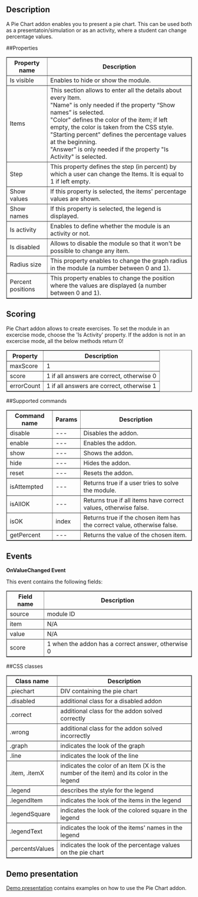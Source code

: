 ## Description

A Pie Chart addon enables you to present a pie chart. This can be used both as a presentatoin/simulation or as an activity, where a student can change percentage values.

##Properties

<table border='1'>
<tbody>
    <tr>
        <th>Property name</th>
        <th>Description</th>
    </tr>
    <tr>
        <td>Is visible</td>
        <td>Enables to hide or show the module.</td>
    </tr>
    <tr>
        <td>Items</td>
        <td>This section allows to enter all the details about every Item. <br>
"Name" is only needed if the property “Show names” is selected.<br>
"Color" defines the color of the item; if left empty, the color is taken from the CSS style.<br>
"Starting percent" defines the percentage values at the beginning.<br>
"Answer" is only needed if the property "Is Activity" is selected.
</td>
    </tr>
<tr>
        <td>Step</td>
        <td>This property defines the step (in percent) by which a user can change the Items. It is equal to 1 if left empty.</td>
    </tr>
    <tr>
        <td>Show values</td>
        <td>If this property is selected, the items' percentage values are shown.
</td>
    </tr>
    <tr>
        <td>Show names</td>
        <td>If this property is selected, the legend is displayed.</td>
    </tr>
<tr>
        <td>Is activity</td>
        <td>Enables to define whether the module is an activity or not.</td>
    </tr>
<tr>
        <td>Is disabled</td>
        <td>Allows to disable the module so that it won't be possible to change any item.</td>
    </tr>
<tr>
        <td>Radius size</td>
        <td>This property enables to change the graph radius in the module (a number between 0 and 1).</td>
    </tr>
<tr>
        <td>Percent positions</td>
        <td>This property enables to change the position where the values are displayed (a number between 0 and 1).</td>
    </tr>
</tbody>
</table>

## Scoring

Pie Chart addon allows to create exercises. To set the module in an excercise mode, choose the 'Is Activity' property. If the addon is not in an excercise mode, all the below methods return 0!

<table border='1'>
<tbody>
    <tr>
        <th>Property</th>
        <th>Description</th>
    </tr>
    <tr>
        <tr>
            <td>maxScore</td>
            <td>1</td>
        </tr>
        <tr>
            <td>score</td>
            <td>1 if all answers are correct, otherwise 0</td>
        </tr>
        <tr>
            <td>errorCount</td>
            <td>1 if all answers are correct, otherwise 1</td>
        </tr>
</tbody>
</table>

##Supported commands

<table border='1'>
<tbody>
    <tr>
        <th>Command name</th>
        <th>Params</th>
        <th>Description</th>
    </tr>
<tr>
        <td>disable</td>
        <td>---</td>
        <td>Disables the addon.</td>
</tr>
<tr>
        <td>enable</td>
        <td>---</td>
        <td>Enables the addon.</td>
</tr>
<tr>
        <td>show</td>
        <td>---</td>
        <td>Shows the addon.</td>
    </tr>
<tr>
        <td>hide</td>
        <td>---</td>
        <td>Hides the addon.</td>
</tr>
<tr>
        <td>reset</td>
        <td>---</td>
        <td>Resets the addon.</td>
</tr>
<tr>
        <td>isAttempted</td>
        <td>---</td>
        <td>Returns true if a user tries to solve the module.</td>
</tr>
<tr>
        <td>isAllOK</td>
        <td>---</td>
        <td>Returns true if all items have correct values, otherwise false.</td>
</tr>
<tr>
        <td>isOK</td>
        <td>index</td>
        <td>Returns true if the chosen item has the correct value, otherwise false.</td>
</tr>
<tr>
        <td>getPercent</td>
        <td>---</td>
        <td>Returns the value of the chosen item.</td>
    </tr>
</tbody>
</table>

## Events

**OnValueChanged Event**

This event contains the following fields:

<table border='1'>
<tbody>
    <tr>
        <th>Field name</th>
        <th>Description</th>
    </tr>
    <tr>
        <tr>
            <td>source</td>
            <td>module ID</td>
        </tr>
        <tr>
            <td>item</td>
            <td>N/A</td>
        </tr>
        <tr>
            <td>value</td>
            <td>N/A</td>
        </tr>
        <tr>
            <td>score</td>
            <td>1 when the addon has a correct answer, otherwise 0</td>
        </tr>
    </tr>
</tbody>
</table>

##CSS classes

  <table border='1'>
<tbody>
    <tr>
        <th>Class name</th>
        <th>Description</th>
    </tr>
    <tr>
        <tr>
            <td>.piechart</td>
            <td>DIV containing the pie chart</td>
        </tr>
        <tr>
            <td>.disabled</td>
            <td>additional class for a disabled addon</td>
        </tr>
<tr>
            <td>.correct</td>
            <td>additional class for the addon solved correctly</td>
        </tr>
<tr>
            <td>.wrong</td>
            <td>additional class for the addon solved incorrectly</td>
        </tr>
<tr>
            <td>.graph</td>
            <td>indicates the look of the graph</td>
        </tr>
        <tr>
            <td>.line</td>
            <td>indicates the look of the line</td>
        </tr>
<tr>
            <td>.item, .itemX</td>
            <td>indicates the color of an Item (X is the number of the item) and its color in the legend</td>
        </tr>
<tr>
            <td>.legend</td>
            <td>describes the style for the legend</td>
        </tr>
<tr>
            <td>.legendItem</td>
            <td>indicates the look of the items in the legend</td>
        </tr>
<tr>
            <td>.legendSquare</td>
            <td>indicates the look of the colored square in the legend</td>
        </tr>
<tr>
            <td>.legendText</td>
            <td>indicates the look of the items' names in the legend</td>
        </tr>
<tr>
            <td>.percentsValues</td>
            <td>indicates the look of the percentage values on the pie chart</td>
        </tr>
</tbody>
</table>       
  
## Demo presentation
[Demo presentation](/embed/4604044036276224 "Demo presentation") contains examples on how to use the Pie Chart addon.                                